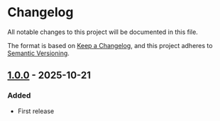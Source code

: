# Changelog

All notable changes to this project will be documented in this file.

The format is based on [Keep a Changelog](https://keepachangelog.com/en/1.0.0/),
and this project adheres to [Semantic Versioning](https://semver.org/spec/v2.0.0.html).

## [1.0.0] - 2025-10-21

### Added

- First release


[1.0.0]: https://github.com/yezige/intellij-theme-green-eyecare/releases/tag/v1.0.0
[1.0.1]: https://github.com/yezige/intellij-theme-green-eyecare/releases/tag/v1.0.1
[1.0.2]: https://github.com/yezige/intellij-theme-green-eyecare/releases/tag/v1.0.2
[1.0.3]: https://github.com/yezige/intellij-theme-green-eyecare/releases/tag/v1.0.3
[1.0.4]: https://github.com/yezige/intellij-theme-green-eyecare/releases/tag/v1.0.4
[1.0.5]: https://github.com/yezige/intellij-theme-green-eyecare/releases/tag/v1.0.5
[1.0.6]: https://github.com/yezige/intellij-theme-green-eyecare/releases/tag/v1.0.6
[1.0.7]: https://github.com/yezige/intellij-theme-green-eyecare/releases/tag/v1.0.7
[1.0.8]: https://github.com/yezige/intellij-theme-green-eyecare/releases/tag/v1.0.8
[1.0.9]: https://github.com/yezige/intellij-theme-green-eyecare/releases/tag/v1.0.9
[1.0.10]: https://github.com/yezige/intellij-theme-green-eyecare/releases/tag/v1.0.10
[1.0.11]: https://github.com/yezige/intellij-theme-green-eyecare/releases/tag/v1.0.11
[1.0.12]: https://github.com/yezige/intellij-theme-green-eyecare/releases/tag/v1.0.12
[1.0.13]: https://github.com/yezige/intellij-theme-green-eyecare/releases/tag/v1.0.13
[1.0.14]: https://github.com/yezige/intellij-theme-green-eyecare/releases/tag/v1.0.14
[1.0.15]: https://github.com/yezige/intellij-theme-green-eyecare/releases/tag/v1.0.15
[1.0.16]: https://github.com/yezige/intellij-theme-green-eyecare/releases/tag/v1.0.16
